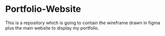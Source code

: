 # Portfolio-Website
This is a repository which is going to contain the wireframe drawn in figma plus the main website to display my portfolio.
